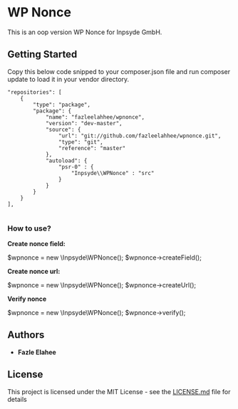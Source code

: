 # WP Nonce

This is an oop version WP Nonce for Inpsyde GmbH. 

## Getting Started

Copy this below code snipped to your composer.json file and run composer update to load it in your vendor directory.

```
"repositories": [
    {
        "type": "package",
        "package": {
            "name": "fazleelahhee/wpnonce",
            "version": "dev-master",
            "source": {
                "url": "git://github.com/fazleelahhee/wpnonce.git",
                "type": "git",
                "reference": "master"
            },
            "autoload": {
                "psr-0" : {
                    "Inpsyde\\WPNonce" : "src"
                }
            }
        }
    }
],


```

### How to use?

**Create nonce field:**

$wpnonce = new \Inpsyde\WPNonce();
$wpnonce->createField();


**Create nonce url:**

$wpnonce = new \Inpsyde\WPNonce();
$wpnonce->createUrl();


**Verify nonce** 

$wpnonce = new \Inpsyde\WPNonce();
$wpnonce->verify();


## Authors

* **Fazle Elahee**


## License

This project is licensed under the MIT License - see the [LICENSE.md](LICENSE.md) file for details
